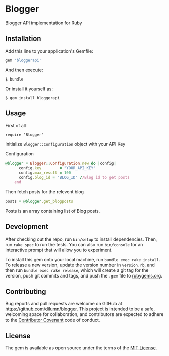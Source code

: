 # Blogger

Blogger API implementation for Ruby

## Installation

Add this line to your application's Gemfile:

```ruby
gem 'bloggerapi'
```

And then execute:

    $ bundle

Or install it yourself as:

    $ gem install bloggerapi

## Usage

First of all

`require 'Blogger' `

Initialize `Blogger::Configuration` object with your API Key

Configuration
```ruby
@blogger = Blogger::Configuration.new do |config|
      config.key        = "YOUR_API_KEY"
      config.max_result = 100
      config.blog_id = "BLOG_ID" //Blog id to get posts
    end
```

Then fetch posts for the relevent blog
```ruby
posts = @blogger.get_blogposts
```

Posts is an array containing list of Blog posts.

## Development

After checking out the repo, run `bin/setup` to install dependencies. Then, run `rake spec` to run the tests. You can also run `bin/console` for an interactive prompt that will allow you to experiment.

To install this gem onto your local machine, run `bundle exec rake install`. To release a new version, update the version number in `version.rb`, and then run `bundle exec rake release`, which will create a git tag for the version, push git commits and tags, and push the `.gem` file to [rubygems.org](https://rubygems.org).

## Contributing

Bug reports and pull requests are welcome on GitHub at https://github.com/dilumn/blogger. This project is intended to be a safe, welcoming space for collaboration, and contributors are expected to adhere to the [Contributor Covenant](http://contributor-covenant.org) code of conduct.


## License

The gem is available as open source under the terms of the [MIT License](http://opensource.org/licenses/MIT).

